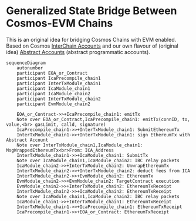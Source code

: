 # Generalized State Bridge Between Cosmos-EVM Chains

This is an original idea for bridging Cosmos Chains with EVM enabled. Based on Cosmos [InterChain Accounts](./cosmos/InterChainAccounts.md) and our own flavour of (original idea) [Abstract Accounts](./cosmos/AbstractAccounts.md) (abstract programmatic accounts).


```mermaid
sequenceDiagram
    autonumber
    participant EOA_or_Contract
    participant IcaPrecompile_chain1
    participant InterTxModule_chain1
    participant IcaModule_chain1
    participant IcaModule_chain2
    participant InterTxModule_chain2
    participant EvmModule_chain2

    EOA_or_Contract->>+IcaPrecompile_chain1: emitTx
    Note over EOA_or_Contract,IcaPrecompile_chain1: emitTx(connID, to, value,<br> gasLimit, calld, signature)
    IcaPrecompile_chain1->>+InterTxModule_chain1: SubmitEthereumTx
    InterTxModule_chain1->>+InterTxModule_chain1: sign EthereumTx with Abstract Account
    Note over InterTxModule_chain1,IcaModule_chain1: MsgWrappedEthereumTx<br>From: ICA_Address
    InterTxModule_chain1->>+IcaModule_chain1: SubmitTx
    Note over IcaModule_chain1,IcaModule_chain2: IBC relay packets
    IcaModule_chain2->>+InterTxModule_chain2: UnwrapEthereumTx
    InterTxModule_chain2->>+InterTxModule_chain2: deduct fees from ICA
    InterTxModule_chain2->>+EvmModule_chain2: EthereumTx
    EvmModule_chain2->>+EvmModule_chain2: TargetContract execution
    EvmModule_chain2->>+InterTxModule_chain2: EthereumTxReceipt
    InterTxModule_chain2->>+IcaModule_chain2: EthereumTxReceipt
    Note over IcaModule_chain1,IcaModule_chain2: IBC relay packets
    IcaModule_chain1->>+InterTxModule_chain1: EthereumTxReceipt
    InterTxModule_chain1->>+IcaPrecompile_chain1: EthereumTxReceipt
    IcaPrecompile_chain1->>+EOA_or_Contract: EthereumTxReceipt

```
